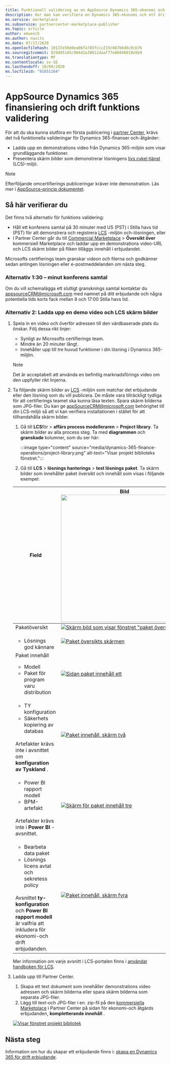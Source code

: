 ```yaml
---
title: Funktionell validering av en AppSource Dynamics 365-ekonomi och drifts erbjudande på Azure Marketplace.
description: Hur man kan verifiera en Dynamics 365-ekonomi och ett drift erbjudande på Azure Marketplace.
ms.service: marketplace
ms.subservice: partnercenter-marketplace-publisher
ms.topic: article
author: emuench
ms.author: navits
ms.date: 07/17/2020
ms.openlocfilehash: 10137e59e0ea06fa785fccc215c867b6d8c0cb76
ms.sourcegitcommit: 829d951d5c90442a38012daaf77e86046018e5b9
ms.translationtype: MT
ms.contentlocale: sv-SE
ms.lasthandoff: 10/09/2020
ms.locfileid: "91651164"
---
```

# <a name="appsource-dynamics-365-finance-and-operations-functional-validation"></a>AppSource Dynamics 365 finansiering och drift funktions validering

För att du ska kunna slutföra en första publicering i [partner Center](https://partner.microsoft.com/dashboard/home), krävs det två funktionella valideringar för Dynamics 365-finanser och-åtgärder:

- Ladda upp en demonstrations video från Dynamics 365-miljön som visar grundläggande funktioner.
- Presentera skärm bilder som demonstrerar lösningens [livs cykel tjänst](https://lcs.dynamics.com/) (LCS)-miljö.

> [!NOTE]
> Efterföljande omcertifierings publiceringar kräver inte demonstration. Läs mer i [AppSource-princip dokumentet](https://docs.microsoft.com/legal/marketplace/certification-policies#1440-dynamics-365-finance-ops).

## <a name="how-to-validate"></a>Så här verifierar du

Det finns två alternativ för funktions validering:

- Håll ett konferens samtal på 30 minuter med US (PST) i Stilla havs tid (PST) för att demonstrera och registrera [LCS](https://lcs.dynamics.com/) -miljön och-lösningen, eller
- I Partner Center går du till [Commercial Marketplace](https://partner.microsoft.com/dashboard/commercial-marketplace/overview)  >  **Översikt över** kommersiell Marketplace och laddar upp en demonstrations video-URL och LCS skärm bilder på fliken tilläggs innehåll i erbjudandet.

Microsofts certifierings team granskar videon och filerna och godkänner sedan antingen lösningen eller e-postmeddelanden om nästa steg.

### <a name="option-1-30-minute-conference-call"></a>Alternativ 1:30 – minut konferens samtal

Om du vill schemalägga ett slutligt gransknings samtal kontaktar du [appsourceCRM@microsoft.com](mailto:appsourceCRM@microsoft.com) med namnet på ditt erbjudande och några potentiella tids korts fack mellan 8 och 17:00 Stilla havs tid.

### <a name="option-2-upload-a-demo-video-and-lcs-screenshots"></a>Alternativ 2: Ladda upp en demo video och LCS skärm bilder

1. Spela in en video och överför adressen till den värdbaserade plats du önskar. Följ dessa rikt linjer:

    - Synligt av Microsofts certifierings team.
    - Mindre än 20 minuter långt.
    - Innehåller upp till tre huvud funktioner i din lösning i Dynamics 365-miljön.

    > [!NOTE]
    > Det är acceptabelt att använda en befintlig marknadsförings video om den uppfyller rikt linjerna.

2. Ta följande skärm bilder av [LCS](https://lcs.dynamics.com/) -miljön som matchar det erbjudande eller den lösning som du vill publicera. De måste vara tillräckligt tydliga för att certifierings teamet ska kunna läsa texten. Spara skärm bilderna som JPG-filer. Du kan ge [appSourceCRM@microsoft.com](mailto:appSourceCRM@microsoft.com) behörighet till din LCS-miljö så att vi kan verifiera installationen i stället för att tillhandahålla skärm bilder.

    1. Gå till **LCS**för  >  **affärs process modelleraren**  >  **Project library**. Ta skärm bilder av alla process steg. Ta med **diagrammen** och **granskade** kolumner, som du ser här:

       :::image type="content" source="media/dynamics-365-finance-operations/project-library.png" alt-text="Visar projekt biblioteks fönstret.":::

      2. Gå till **LCS**  >  **lösnings hanterings**  >  **test lösnings paket**. Ta skärm bilder som innehåller paket översikt och innehåll som visas i följande exempel:

    | Field | Bild <img src="" width="400px">|
    | --- | --- |
    | Paketöversikt | [![Skärm bild som visar fönstret "paket översikt".](media/dynamics-365-finance-operations/package-overview-45.png)](media/dynamics-365-finance-operations/package-overview.png#lightbox) |
    | <ul><li>Lösnings god kännare</li></ul> | [![Paket översikts skärmen](media/dynamics-365-finance-operations/solution-approvers-45.png)](media/dynamics-365-finance-operations/solution-approvers.png#lightbox) |
    | Paket innehåll<ul><li>Modell</li><li>Paket för program varu distribution</li></ul> | [![Sidan paket innehåll ett](media/dynamics-365-finance-operations/package-contents-1-45.png)](media/dynamics-365-finance-operations/package-contents-1.png#lightbox) |
    | <ul><li>TY konfiguration</li><li>Säkerhets kopiering av databas</li></ul><br>Artefakter krävs inte i avsnittet om **konfiguration av Tyskland** . | [![Paket innehåll, skärm två](media/dynamics-365-finance-operations/package-contents-2-45.png)](media/dynamics-365-finance-operations/package-contents-2.png#lightbox) |
    | <ul><li>Power BI rapport modell</li><li>BPM-artefakt</li></ul><br>Artefakter krävs inte i **Power BI** -avsnittet. | [![Skärm för paket innehåll tre](media/dynamics-365-finance-operations/package-contents-3-45.png)](media/dynamics-365-finance-operations/package-contents-3.png#lightbox) |
    | <ul><li>Bearbeta data paket</li><li>Lösnings licens avtal och sekretess policy</li></ul><br>Avsnittet **ty-konfiguration** och **Power BI rapport modell** är valfria att inkludera för ekonomi-och drift erbjudanden. | [![Paket innehåll, skärm fyra](media/dynamics-365-finance-operations/package-contents-4-45.png)](media/dynamics-365-finance-operations/package-contents-4.png#lightbox) |

    Mer information om varje avsnitt i LCS-portalen finns i [användar handboken för LCS](https://docs.microsoft.com/dynamics365/fin-ops-core/dev-itpro/lifecycle-services/lcs-user-guide).

3. Ladda upp till Partner Center.

    1. Skapa ett text dokument som innehåller demonstrations video adressen och skärm bilderna eller spara skärm bilderna som separata JPG-filer.
    2. Lägg till text-och JPG-filer i en. zip-fil på den [kommersiella Marketplace](https://partner.microsoft.com/dashboard/commercial-marketplace/overview) i Partner Center på sidan för ekonomi-och åtgärds erbjudanden, **kompletterande innehåll** .

    [![Visar fönstret projekt bibliotek](media/dynamics-365-finance-operations/supplemental-content.png)](media/dynamics-365-finance-operations/supplemental-content.png#lightbox)

## <a name="next-steps"></a>Nästa steg

Information om hur du skapar ett erbjudande finns i: [skapa en Dynamics 365 för drift erbjudande](https://docs.microsoft.com/azure/marketplace/partner-center-portal/create-new-operations-offer).
